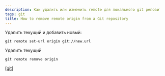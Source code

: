 ```yaml
---
description: Как удалить или изменить remote для локального git репозитория
tags: git
title: How to remove remote origin from a Git repository
---
```

Удалить текущий и добавить новый:

```shell
git remote set-url origin git://new.url
```

Удалить текущий

```shell
git remote remove origin
```

[[git]]

[//begin]: # "Autogenerated link references for markdown compatibility"
[git]: ../lists/git "Git"
[//end]: # "Autogenerated link references"